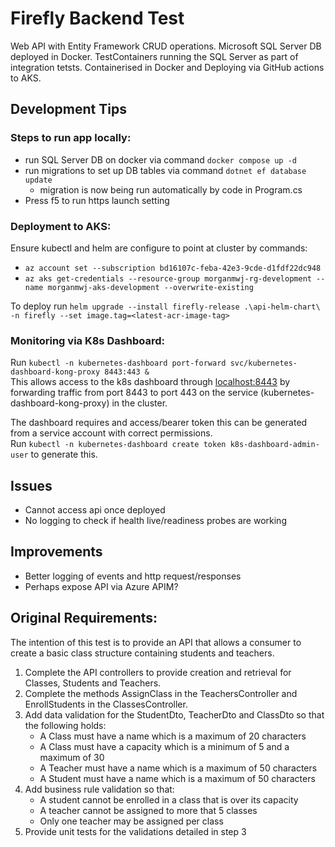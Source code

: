 # Firefly Backend Test

Web API with Entity Framework CRUD operations. Microsoft SQL Server DB deployed in Docker. TestContainers running the SQL Server as part of integration tetsts. Containerised in Docker and Deploying via GitHub actions to AKS. 

## Development Tips

### Steps to run app locally:
- run SQL Server DB on docker via command `docker compose up -d`
- run migrations to set up DB tables via command `dotnet ef database update`
	- migration is now being run automatically by code in Program.cs
- Press f5 to run https launch setting


### Deployment to AKS:

Ensure kubectl and helm are configure to point at cluster by commands:
- `az account set --subscription bd16107c-feba-42e3-9cde-d1fdf22dc948`
- `az aks get-credentials --resource-group morganmwj-rg-development --name morganmwj-aks-development --overwrite-existing`

To deploy run `helm upgrade --install firefly-release .\api-helm-chart\ -n firefly --set image.tag=<latest-acr-image-tag>`

### Monitoring via K8s Dashboard:
Run `kubectl -n kubernetes-dashboard port-forward svc/kubernetes-dashboard-kong-proxy 8443:443 &`  \
This allows access to the k8s dashboard through [localhost:8443](http://localhost:8443) by forwarding traffic from port 8443 to port 443 on the service (kubernetes-dashboard-kong-proxy) in the cluster.

The dashboard requires and access/bearer token this can be generated from a service account with correct permissions.\
Run `kubectl -n kubernetes-dashboard create token k8s-dashboard-admin-user` to generate this.


## Issues

- Cannot access api once deployed
- No logging to check if health live/readiness probes are working

## Improvements

- Better logging of events and http request/responses
- Perhaps expose API via Azure APIM?

## Original Requirements:

The intention of this test is to provide an API that allows a consumer to create a basic class structure containing students and teachers.

1. Complete the API controllers to provide creation and retrieval for Classes, Students and Teachers.
2. Complete the methods AssignClass in the TeachersController and EnrollStudents in the ClassesController.
3. Add data validation for the StudentDto, TeacherDto and ClassDto so that the following holds:
	- A Class must have a name which is a maximum of 20 characters
	- A Class must have a capacity which is a minimum of 5 and a maximum of 30
	- A Teacher must have a name which is a maximum of 50 characters
	- A Student must have a name which is a maximum of 50 characters
4. Add business rule validation so that:
	- A student cannot be enrolled in a class that is over its capacity
	- A teacher cannot be assigned to more that 5 classes
	- Only one teacher may be assigned per class
5. Provide unit tests for the validations detailed in step 3